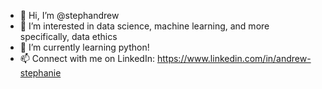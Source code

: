 - 👋 Hi, I’m @stephandrew
- 👀 I’m interested in data science, machine learning, and more specifically, data ethics
- 🌱 I’m currently learning python!
- 📫 Connect with me on LinkedIn: https://www.linkedin.com/in/andrew-stephanie
